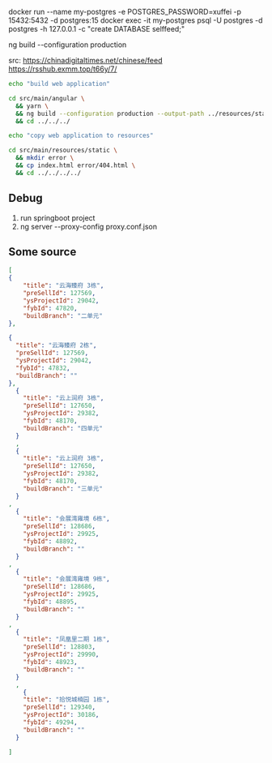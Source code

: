  docker run --name my-postgres -e POSTGRES_PASSWORD=xuffei -p 15432:5432 -d postgres:15
docker exec -it my-postgres psql -U postgres -d postgres -h 127.0.0.1 -c "create DATABASE selffeed;"


 ng build --configuration production


 src:
https://chinadigitaltimes.net/chinese/feed
https://rsshub.exmm.top/t66y/7/


```bash
echo "build web application"

cd src/main/angular \
  && yarn \
  && ng build --configuration production --output-path ../resources/static \
  && cd ../../../

echo "copy web application to resources"

cd src/main/resources/static \
  && mkdir error \
  && cp index.html error/404.html \
  && cd ../../../../


```

## Debug
1. run springboot project
2. ng server --proxy-config proxy.conf.json


## Some source
```json
[
{
    "title": "云海臻府 3栋",
    "preSellId": 127569,
    "ysProjectId": 29042,
    "fybId": 47820,
    "buildBranch": "二单元"
},

{
  "title": "云海臻府 2栋",
  "preSellId": 127569,
  "ysProjectId": 29042,
  "fybId": 47832,
  "buildBranch": ""
},
  {
    "title": "云上润府 3栋",
    "preSellId": 127650,
    "ysProjectId": 29382,
    "fybId": 48170,
    "buildBranch": "四单元"
  }
  ,
  {
    "title": "云上润府 3栋",
    "preSellId": 127650,
    "ysProjectId": 29382,
    "fybId": 48170,
    "buildBranch": "三单元"
  }
,
  {
    "title": "会展湾雍境 6栋",
    "preSellId": 128686,
    "ysProjectId": 29925,
    "fybId": 48892,
    "buildBranch": ""
  }
,
  {
    "title": "会展湾雍境 9栋",
    "preSellId": 128686,
    "ysProjectId": 29925,
    "fybId": 48895,
    "buildBranch": ""
  }
,
  {
    "title": "凤凰里二期 1栋",
    "preSellId": 128803,
    "ysProjectId": 29990,
    "fybId": 48923,
    "buildBranch": ""
  }
  ,
    {
    "title": "拾悦城楠园 1栋",
    "preSellId": 129340,
    "ysProjectId": 30186,
    "fybId": 49294,
    "buildBranch": ""
  }

]
```

